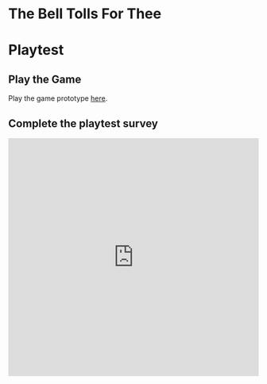 # The Bell Tolls For Thee
# Playtest

 
## Play the Game

Play the game prototype [here](https://lauren-witcher.github.io/IASC-1P04/prototype/TheBellTollsForThee_Oct_28th_2021_Prototype_Final_Build.html).

## Complete the playtest survey

<iframe width="640px" height= "480px" src= "https://forms.office.com/Pages/ResponsePage.aspx?id=FRGudvwe8kqlNuKyRDrxoFsaY8Jsc1VGiV4YOxdxKX9UOEZXSk02WjA2SjNLWUI0MTUwTEgwNVdEMi4u&embed=true" frameborder= "0" marginwidth= "0" marginheight= "0" style= "border: none; max-width:100%; max-height:100vh" allowfullscreen webkitallowfullscreen mozallowfullscreen msallowfullscreen> </iframe>
